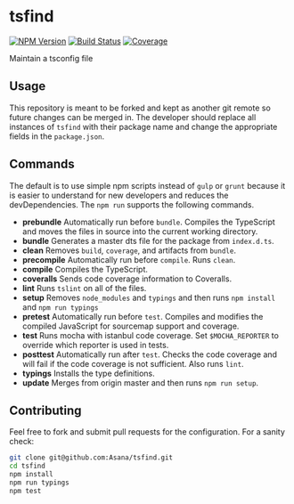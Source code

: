 # tsfind

[![NPM Version][npm-image]][npm-url] [![Build Status][travis-image]][travis-url] [![Coverage][coveralls-image]][coveralls-url]

Maintain a tsconfig file

## Usage

This repository is meant to be forked and kept as another git remote so future
changes can be merged in. The developer should replace all instances of
`tsfind` with their package name and change the appropriate fields
in the `package.json`.

## Commands

The default is to use simple npm scripts instead of `gulp` or `grunt` because
it is easier to understand for new developers and reduces the devDependencies.
The `npm run` supports the following commands.

- **prebundle** Automatically run before `bundle`. Compiles the TypeScript and
  moves the files in source into the current working directory.
- **bundle** Generates a master dts file for the package from `index.d.ts`.
- **clean** Removes `build`, `coverage`, and artifacts from `bundle`.
- **precompile** Automatically run before `compile`. Runs `clean`.
- **compile** Compiles the TypeScript.
- **coveralls** Sends code coverage information to Coveralls.
- **lint** Runs `tslint` on all of the files.
- **setup** Removes `node_modules` and `typings` and then runs `npm install` and
  `npm run typings`
- **pretest** Automatically run before `test`. Compiles and modifies the
  compiled JavaScript for sourcemap support and coverage.
- **test** Runs mocha with istanbul code coverage. Set `$MOCHA_REPORTER` to
  override which reporter is used in tests.
- **posttest** Automatically run after `test`. Checks the code coverage and will
  fail if the code coverage is not sufficient. Also runs `lint`.
- **typings** Installs the type definitions.
- **update** Merges from origin master and then runs `npm run setup`.

## Contributing

Feel free to fork and submit pull requests for the configuration. For a sanity
check:

```sh
git clone git@github.com:Asana/tsfind.git
cd tsfind
npm install
npm run typings
npm test
```

[npm-url]: https://www.npmjs.org/package/tsfind
[npm-image]: http://img.shields.io/npm/v/tsfind.svg?style=flat-square

[travis-url]: http://travis-ci.org/pspeter3/tsfind
[travis-image]: http://img.shields.io/travis/pspeter3/tsfind.svg?style=flat-square

[coveralls-url]: https://coveralls.io/r/pspeter3/tsfind
[coveralls-image]: https://img.shields.io/coveralls/pspeter3/tsfind/master.svg?style=flat-square
